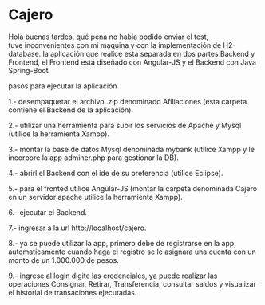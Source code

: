# Cajero

Hola buenas tardes, qué pena no habia podido enviar el test, tuve inconvenientes con mi maquina y con la implementación de H2-database.
la aplicación que realice esta separada en dos partes Backend y Frontend, el Frontend está diseñado con Angular-JS y el Backend con Java Spring-Boot


pasos para ejecutar la aplicación 

1.- desempaquetar el archivo .zip denominado Afiliaciones (esta carpeta contiene el Backend de la aplicación).

2.- utilizar una herramienta para subir los servicios de Apache y Mysql (utilice la herramienta Xampp).

3.- montar la base de datos Mysql denominada mybank (utilice Xampp y le incorpore la app adminer.php para gestionar la DB).

4.- abrirl el Backend con el ide de su preferencia (utilice Eclipse).

5.- para el fronted utilice Angular-JS (montar la carpeta denominada Cajero en un servidor apache utilice la herramienta Xampp).

6.- ejecutar el Backend.

7.- ingresar a la url http://localhost/cajero.

8.- ya se puede utilizar la app, primero debe de registrarse en la app, automaticamente cuando haga el registro se le asignara una cuenta con un monto de un 1.000.000 de pesos.

9.- ingrese al login digite las credenciales, ya puede realizar las operaciones Consignar, Retirar, Transferencia, consultar saldos y visualizar el historial de transaciones ejecutadas.

